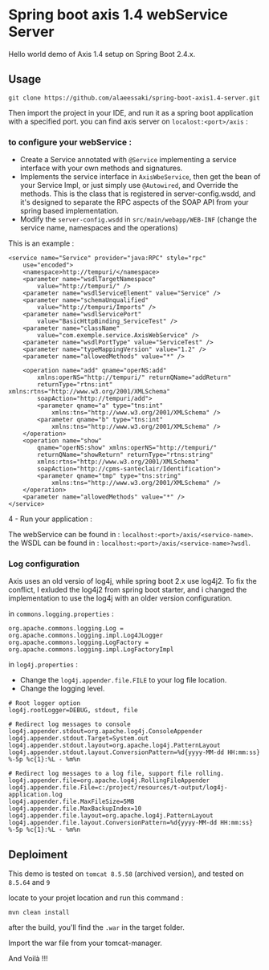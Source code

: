 # Spring boot axis 1.4 webService Server

Hello world demo of Axis 1.4 setup on Spring Boot 2.4.x.

## Usage

```
git clone https://github.com/alaeessaki/spring-boot-axis1.4-server.git
```

Then import the project in your IDE, and run it as a spring boot application with a specified port.
you can find axis server on `localost:<port>/axis` :

### to configure your webService :

- Create a Service annotated with `@Service` implementing a service interface with your own methods and signatures.
- Implements the service interface in `AxisWbeService`, then get the bean of your Service Impl, or just simply use `@Autowired`, and Override the methods.
This is the class that is registered in server-config.wsdd, and it's designed to separate the RPC aspects of the SOAP API from your spring based implementation.
- Modify the `server-config.wsdd` in `src/main/webapp/WEB-INF` (change the service name, namespaces and the operations)

This is an example :

```
<service name="Service" provider="java:RPC" style="rpc"
    use="encoded">
    <namespace>http://tempuri/</namespace>
    <parameter name="wsdlTargetNamespace"
        value="http://tempuri/" />
    <parameter name="wsdlServiceElement" value="Service" />
    <parameter name="schemaUnqualified"
        value="http://tempuri/Imports" />
    <parameter name="wsdlServicePort"
        value="BasicHttpBinding_ServiceTest" />
    <parameter name="className"
        value="com.exemple.service.AxisWebService" />
    <parameter name="wsdlPortType" value="ServiceTest" />
    <parameter name="typeMappingVersion" value="1.2" />
    <parameter name="allowedMethods" value="*" />

    <operation name="add" qname="operNS:add"
        xmlns:operNS="http://tempuri/" returnQName="addReturn"
        returnType="rtns:int" xmlns:rtns="http://www.w3.org/2001/XMLSchema"
        soapAction="http://tempuri/add">
        <parameter qname="a" type="tns:int"
            xmlns:tns="http://www.w3.org/2001/XMLSchema" />
        <parameter qname="b" type="tns:int"
            xmlns:tns="http://www.w3.org/2001/XMLSchema" />
    </operation>
    <operation name="show"
        qname="operNS:show" xmlns:operNS="http://tempuri/"
        returnQName="showReturn" returnType="rtns:string"
        xmlns:rtns="http://www.w3.org/2001/XMLSchema"
        soapAction="http://cpms-santeclair/Identification">
        <parameter qname="tmp" type="tns:string"
            xmlns:tns="http://www.w3.org/2001/XMLSchema" />
    </operation>
    <parameter name="allowedMethods" value="*" />
</service>
```

4 - Run your application :

The webService can be found in : `localhost:<port>/axis/<service-name>`.
the WSDL can be found in : `localhost:<port>/axis/<service-name>?wsdl`.


### Log configuration

Axis uses an old versio of log4j, while spring boot 2.x use log4j2.
To fix the conflict, I exluded the log4j2 from spring boot starter, and i changed the implementation to use the log4j with an older version configuration.

in `commons.logging.properties` :

```
org.apache.commons.logging.Log = org.apache.commons.logging.impl.Log4JLogger  
org.apache.commons.logging.LogFactory = org.apache.commons.logging.impl.LogFactoryImpl
```

in `log4j.properties` :

- Change the `log4j.appender.file.FILE` to your log file location.
- Change the logging level.

```
# Root logger option
log4j.rootLogger=DEBUG, stdout, file

# Redirect log messages to console
log4j.appender.stdout=org.apache.log4j.ConsoleAppender
log4j.appender.stdout.Target=System.out
log4j.appender.stdout.layout=org.apache.log4j.PatternLayout
log4j.appender.stdout.layout.ConversionPattern=%d{yyyy-MM-dd HH:mm:ss} %-5p %c{1}:%L - %m%n

# Redirect log messages to a log file, support file rolling.
log4j.appender.file=org.apache.log4j.RollingFileAppender
log4j.appender.file.File=c:/project/resources/t-output/log4j-application.log
log4j.appender.file.MaxFileSize=5MB
log4j.appender.file.MaxBackupIndex=10
log4j.appender.file.layout=org.apache.log4j.PatternLayout
log4j.appender.file.layout.ConversionPattern=%d{yyyy-MM-dd HH:mm:ss} %-5p %c{1}:%L - %m%n
```

## Deploiment 

This demo is tested on `tomcat 8.5.58` (archived version), and tested on `8.5.64` and `9`

locate to your projet location and run this command :

```
mvn clean install
```

after the build, you'll find the `.war` in the target folder.

Import the war file from your tomcat-manager. 

And Voilà !!!


